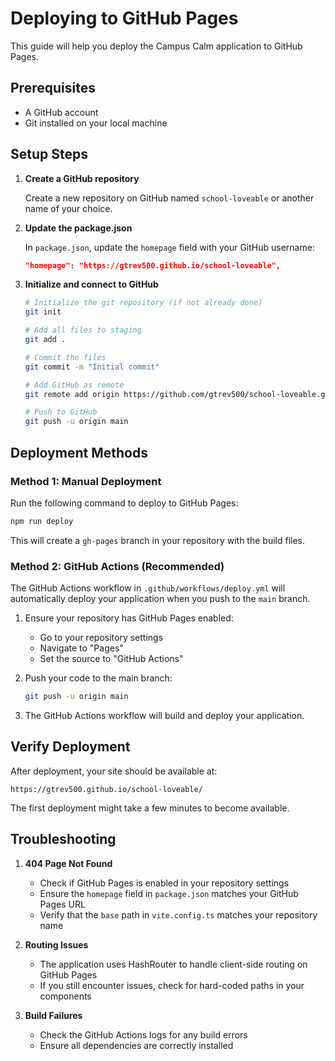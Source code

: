 # Deploying to GitHub Pages

This guide will help you deploy the Campus Calm application to GitHub Pages.

## Prerequisites

- A GitHub account
- Git installed on your local machine

## Setup Steps

1. **Create a GitHub repository**

   Create a new repository on GitHub named `school-loveable` or another name of your choice.

2. **Update the package.json**

   In `package.json`, update the `homepage` field with your GitHub username:

   ```json
   "homepage": "https://gtrev500.github.io/school-loveable",
   ```

3. **Initialize and connect to GitHub**

   ```bash
   # Initialize the git repository (if not already done)
   git init

   # Add all files to staging
   git add .

   # Commit the files
   git commit -m "Initial commit"

   # Add GitHub as remote
   git remote add origin https://github.com/gtrev500/school-loveable.git

   # Push to GitHub
   git push -u origin main
   ```

## Deployment Methods

### Method 1: Manual Deployment

Run the following command to deploy to GitHub Pages:

```bash
npm run deploy
```

This will create a `gh-pages` branch in your repository with the build files.

### Method 2: GitHub Actions (Recommended)

The GitHub Actions workflow in `.github/workflows/deploy.yml` will automatically deploy your application when you push to the `main` branch.

1. Ensure your repository has GitHub Pages enabled:
   - Go to your repository settings
   - Navigate to "Pages"
   - Set the source to "GitHub Actions"

2. Push your code to the main branch:
   ```bash
   git push -u origin main
   ```

3. The GitHub Actions workflow will build and deploy your application.

## Verify Deployment

After deployment, your site should be available at:
```
https://gtrev500.github.io/school-loveable/
```

The first deployment might take a few minutes to become available.

## Troubleshooting

1. **404 Page Not Found**
   - Check if GitHub Pages is enabled in your repository settings
   - Ensure the `homepage` field in `package.json` matches your GitHub Pages URL
   - Verify that the `base` path in `vite.config.ts` matches your repository name

2. **Routing Issues**
   - The application uses HashRouter to handle client-side routing on GitHub Pages
   - If you still encounter issues, check for hard-coded paths in your components

3. **Build Failures**
   - Check the GitHub Actions logs for any build errors
   - Ensure all dependencies are correctly installed